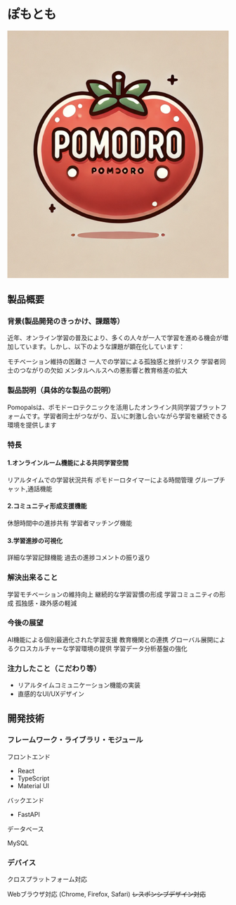# ぽもとも
![readme](readme.png)

## 製品概要
### 背景(製品開発のきっかけ、課題等）
近年、オンライン学習の普及により、多くの人々が一人で学習を進める機会が増加しています。しかし、以下のような課題が顕在化しています：

モチベーション維持の困難さ
一人での学習による孤独感と挫折リスク
学習者同士のつながりの欠如
メンタルヘルスへの悪影響と教育格差の拡大

### 製品説明（具体的な製品の説明）
Pomopalsは、ポモドーロテクニックを活用したオンライン共同学習プラットフォームです。学習者同士がつながり、互いに刺激し合いながら学習を継続できる環境を提供します
### 特長
#### 1.オンラインルーム機能による共同学習空間
リアルタイムでの学習状況共有
ポモドーロタイマーによる時間管理
グループチャット,通話機能

#### 2.コミュニティ形成支援機能
休憩時間中の進捗共有
学習者マッチング機能

#### 3.学習進捗の可視化
詳細な学習記録機能
過去の進捗コメントの振り返り

### 解決出来ること

学習モチベーションの維持向上
継続的な学習習慣の形成
学習コミュニティの形成
孤独感・疎外感の軽減

### 今後の展望

AI機能による個別最適化された学習支援
教育機関との連携
グローバル展開によるクロスカルチャーな学習環境の提供
学習データ分析基盤の強化

### 注力したこと（こだわり等）
* リアルタイムコミュニケーション機能の実装
* 直感的なUI/UXデザイン

## 開発技術
### フレームワーク・ライブラリ・モジュール
フロントエンド

- React
- TypeScript
- Material UI

バックエンド

- FastAPI

データベース

MySQL

### デバイス
クロスプラットフォーム対応

Webブラウザ対応 (Chrome, Firefox, Safari)
~~レスポンシブデザイン対応~~ 
